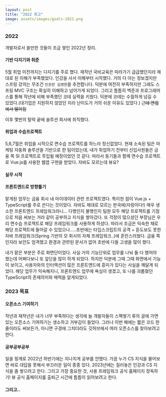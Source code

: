 ```yaml
---
layout: post
title: "2022 회고"
image: assets/images/goals-2022.png
---
```


### 2022

개발자로서 쓸만한 것들이 조금 쌓인 2022년 정리.

#### 기반 다지기와 취준

5월 취업 이전까지는 다지기를 주로 했다. 재작년 국비교육은 따라가기 급급했던지라 제대로 된 이해가 부족했었다. 인강을 사서 이해부터 시작했다. 거의 다 아는 정보겠지만 스프링 강의는 무조건 `인프런 김영한`을 추천합니다. 덕분에 여전히 부족하지만 그래도 스프링 MVC 구조는 확실히 이해하고 넘어가게 되었다.
그리고 틈틈히 백준과 프로그래머스를 통해 작년에 비해 부족했던 코테 실력을 키웠다. 덕분에 코테는 수월하게 넘길 수 있었다.(대기업은 지원하지 않았던 지라 난이도가 거의 쉬운 이유도 있었다.) ~~근데 면접에서 떨어짐~~

이후 몇번의 탈락 끝에 솔루션 회사에 취직했다.

#### 취업과 수습프로젝트

5,6,7월은 취업을 시작으로 면수습 프로젝트를 하느라 정신없었다. 현재 소속된 팀은 마케팅 자동화 솔루션을 기반으로 한 팀이었는데, 내가 취업하기 전부터 신입사원들은 금융 쪽 SI 프로젝트로 투입될 예정이었던 것 같다. 따라서 동기들과 함께 면수습 프로젝트로 Vue.js를 사용한 웹앱 구현을 받았다. 자바도 모르는데 뷰요?

#### 실무 시작

#### 프론트엔드로 방향틀기

맡게된 업무는 금융 회사 내 마이데이터 관련 프로젝트였다. 특이한 점이 Vue.js + TypeScript를 주로 쓴다는 것이었다. 자바도 제대로 모르는 판국에(자랑이다!) 매우 생소한 프론트엔드 프레임워크라니... 다행인지 불행인지 팀원 모두 해당 프로젝트를 기점으로 처음 써보는 거라 같이 공부하고 지식을 쌓아갔다. 또 걱정이 많으셨던 부장님은 우리 면수습 프로젝트로 해당 프레임워크를 사용하게 하셨다. 따라서 조금은 익숙한 채로 해당 프로젝트에 들어갈 수 있었으나.....초반에는 타입스크립트의 공격 + 듣도보도 못한 자바 프레임워크(Spring 기반의 모 회사의 자체 프레임워크..)에 혼란스러웠다. 금융 쪽인지라 보안도 엄격했고 환경과 관련된 문서가 없어 초반에 다들 고생을 많이 했다.

내가 맡은 부분은 주로 화면단이었다. 사실 거의 기능단위로 업무를 나눠 둘 다 했어야 했는데 어쩌다보니 또 앞단을 많이 하게 되었다. 하지만 덕분에 그때 그때 화면에서 기능이 보이고, 사용자와의 인터렉션이 많은 프론트엔드에 흥미가 있다는 사실을 꺠달게 되었다. 해당 업무가 익숙해지니, 프론트엔드 업무에 욕심이 생겼고, 또 나를 괴롭혔던 TypeScript의 존재의미와 매력을 알게되었다.

### 2023 목표

#### 오픈소스 기여하기

작년과 재작년은 내가 너무 부족하다는 생각에 늘 개발자들이 스펙쌓기 류의 글에 가면 있는 오픈소스 기여하기는 생소하고 거부감이 들었다. 그러나 이번 해에는 짧은 코드 한줄이라도 써보든가, 아니면 구경에 그치더라도 깃허브에서 여러 오픈소스를 찾아보려고 한다.

#### 공부공부공부

일을 핑계로 2022년 하반기에는 지나치게 공부를 안했다. 가끔 누가 CS 지식을 물어보면 바로 대답을 못해서 부끄러운 일이 종종 있다. 2023년에는 질러놓은 인강과 CS 지식을 좀 쌓으려고 한다. 그리고 가장 중요한 것, 사용 프레임워크 공식 홈페이지 정독하기! 뷰 공식 홈페이지를 출퇴근 시간에 틈틈이 읽어보려고 한다.

#### 그리고..
